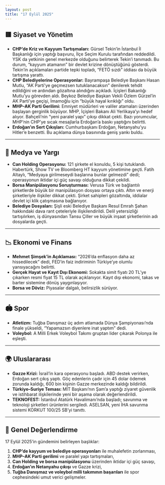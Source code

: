 ```yaml
---
layout: post
title: "17 Eylül 2025"
---
```


## 🟥 Siyaset ve Yönetim

* **CHP’de Kriz ve Kayyum Tartışmaları:** Gürsel Tekin’in İstanbul İl Başkanlığı için yaptığı başvuru, İlçe Seçim Kurulu tarafından reddedildi. YSK da yetkinin genel merkezde olduğunu belirterek Tekin’i tanımadı. Bu durum, “kayyum atamanın” bir devlet krizine dönüştüğünü gösterdi. Tekin’in açıklamaları partide tepki topladı, “FETÖ sızdı” iddiası da büyük tartışma yarattı.
* **CHP Belediyelerine Operasyonlar:** Bayrampaşa Belediye Başkanı Hasan Mutlu, “AK Parti’ye geçmezsen tutuklanacaksın” denilerek tehdit edildiğini ve ardından gözaltına alındığını açıkladı. İçişleri Bakanlığı Mutlu’yu görevden aldı. Beykoz Belediye Başkan Vekili Özlem Gürzel’in AK Parti’ye geçişi, İmamoğlu için “büyük hayal kırıklığı” oldu.
* **MHP–AK Parti Gerilimi:** Emniyet müdürleri ve valiler atamaları üzerinden başlayan gerginlik büyüyor. MHP, İçişleri Bakanı Ali Yerlikaya’yı hedef alıyor. Bahçeli’nin “yeni paralel yapı” çıkışı dikkat çekti. Bazı yorumcular, MHP’nin CHP’ye sıcak mesajlarla Erdoğan’a baskı yaptığını belirtti.
* **Erdoğan’ın Sert Çıkışları:** Cumhurbaşkanı Erdoğan, Netanyahu’yu Hitler’e benzetti. Bu açıklama dünya basınında geniş yankı buldu.

---

## 📰 Medya ve Yargı

* **Can Holding Operasyonu:** 121 şirkete el konuldu, 5 kişi tutuklandı. Habertürk, Show TV ve Bloomberg HT kayyum yönetimine geçti. Fatih Altaylı, “Medyaya girilmeseydi başlarına bunlar gelmezdi” dedi; operasyonun iktidar içi güç savaşı olduğuna dikkat çekildi.
* **Borsa Manipülasyonu Soruşturması:** Verusa Türk ve bağlantılı şirketlerde büyük bir manipülasyon dosyası ortaya çıktı. Altın ve enerji şirketleriyle ilişkiler dikkat çekti. Şirket sahipleri gözaltında, iddialar devlet içi klik çatışmasına bağlanıyor.
* **Belediye Dosyaları:** Şişli eski Belediye Başkanı Resul Emrah Şahan hakkındaki dava rant çeteleriyle ilişkilendirildi. Delil yetersizliği tartışılırken, iş dünyasından Tansu Çiller ve büyük inşaat şirketlerinin adı dosyalarda geçti.

---

## 📉 Ekonomi ve Finans

* **Mehmet Şimşek’in Açıklaması:** “2026’da enflasyon daha az hissedilecek” dedi, FED’in faiz indiriminin Türkiye’ye olumlu yansıyacağını belirtti.
* **Gerçek Hayat ve Kayıt Dışı Ekonomi:** Sokakta simit fiyatı 20 TL’ye çıkarken resmi fiyat 15 TL olarak açıklanıyor. Kayıt dışı ekonomi, takas ve barter sistemine dönüş yaygınlaşıyor.
* **Borsa ve Döviz:** Piyasalar dalgalı, belirsizlik sürüyor.

---

## 🏟 Spor

* **Atletizm:** Tuğba Danışmaz üç adım atlamada Dünya Şampiyonası’nda finale yükseldi, “Yapamazsın diyenlere inat yaptım” dedi.
* **Voleybol:** A Milli Erkek Voleybol Takımı gruptan lider çıkarak Polonya ile eşleşti.
  
---

## 🌍 Uluslararası

* **Gazze Krizi:** İsrail’in kara operasyonu başladı. ABD destek verirken, Erdoğan sert çıkış yaptı. Göç edenlerin çadır için 45 dolar ödemek zorunda kaldığı, 600 bin kişinin Gazze merkezinde kaldığı bildirildi.
* **Türkiye–Suriye Teması:** MİT Başkanı’nın Şam’a yaptığı ziyaret güvenlik ve istihbarat ilişkilerinde yeni bir aşama olarak değerlendirildi.
* **TEKNOFEST:** İstanbul Atatürk Havalimanı’nda başladı; savunma ve teknoloji şirketleri ürünlerini sergiledi. ASELSAN, yeni İHA savunma sistemi KORKUT 100/25 SB’yi tanıttı.

---

## 🌟 Genel Değerlendirme

17 Eylül 2025’in gündemini belirleyen başlıklar:

1. **CHP’de kayyum ve belediye operasyonları** ile muhalefetin zorlanması,
2. **MHP–AK Parti gerilimi** ve paralel yapı tartışmaları,
3. **Can Holding ve borsa manipülasyonu** üzerinden iktidar içi güç savaşı,
4. **Erdoğan’ın Netanyahu çıkışı** ve Gazze krizi,
5. **Tuğba Danışmaz ve voleybol milli takımının başarıları** ile spor cephesindeki umut verici gelişmeler.
